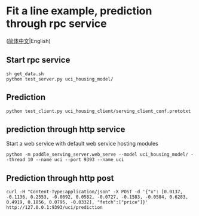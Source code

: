 # Fit a line example, prediction through rpc service

([简体中文](./README_CN.md)|English)

## Start rpc service
``` shell
sh get_data.sh
python test_server.py uci_housing_model/
```

## Prediction
``` shell
python test_client.py uci_housing_client/serving_client_conf.prototxt
```

## prediction through http service
Start a web service with default web service hosting modules
``` shell
python -m paddle_serving_server.web_serve --model uci_housing_model/ --thread 10 --name uci --port 9393 --name uci
```

## Prediction through http post
``` shell
curl -H "Content-Type:application/json" -X POST -d '{"x": [0.0137, -0.1136, 0.2553, -0.0692, 0.0582, -0.0727, -0.1583, -0.0584, 0.6283, 0.4919, 0.1856, 0.0795, -0.0332], "fetch":["price"]}' http://127.0.0.1:9393/uci/prediction
```
